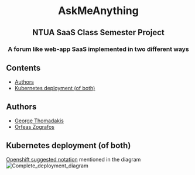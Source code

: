 <div align="center">

# AskMeAnything <!-- omit in toc -->
## NTUA SaaS Class Semester Project <!-- omit in toc -->
### A forum like web-app SaaS implemented in two different ways <!-- omit in toc -->
</div>

## Contents <!-- omit in toc -->
- [Authors](#authors)
- [Kubernetes deployment (of both)](#kubernetes-deployment-of-both)

## Authors
- [George Thomadakis](https://github.com/on2e)
- [Orfeas Zografos](https://github.com/ZOrfeas)

## Kubernetes deployment (of both)
[Openshift suggested notation](https://www.openshift.com/blog/kdl-notation-kubernetes-app-deploy) mentioned in the diagram
![Complete_deployment_diagram](https://user-images.githubusercontent.com/65095699/123010230-dece9d00-d3c6-11eb-8b8c-f5d6bc9c76df.jpg)
